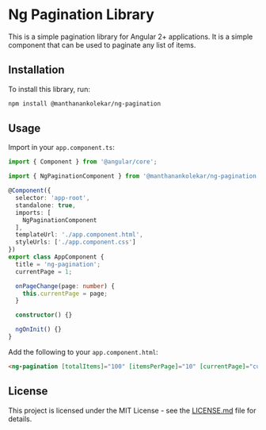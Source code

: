 # Ng Pagination Library

This is a simple pagination library for Angular 2+ applications. It is a simple component that can be used to paginate any list of items.

## Installation

To install this library, run:

```bash
npm install @manthanankolekar/ng-pagination
```

## Usage

Import in your `app.component.ts`:

```typescript
import { Component } from '@angular/core';

import { NgPaginationComponent } from '@manthanankolekar/ng-pagination';

@Component({
  selector: 'app-root',
  standalone: true,
  imports: [
    NgPaginationComponent
  ],
  templateUrl: './app.component.html',
  styleUrls: ['./app.component.css']
})
export class AppComponent {
  title = 'ng-pagination';
  currentPage = 1;

  onPageChange(page: number) {
    this.currentPage = page;
  }

  constructor() {}

  ngOnInit() {}
}
```

Add the following to your `app.component.html`:

```html
<ng-pagination [totalItems]="100" [itemsPerPage]="10" [currentPage]="currentPage" (pageChange)="onPageChange($event)"></ng-pagination>
```

## License

This project is licensed under the MIT License - see the [LICENSE.md](LICENSE.md) file for details.
